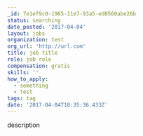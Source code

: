 ```yaml
---
_id: 7e1ef9c0-1965-11e7-93a5-ed0560abe26b
status: searching
date_posted: '2017-04-04'
layout: jobs
organization: test
org_url: 'http://url.com'
title: job title
role: job role
compensation: gratis
skills: ''
how_to_apply:
  - something
  - test
tags: tag
date: '2017-04-04T18:35:36.433Z'
---
```

description
